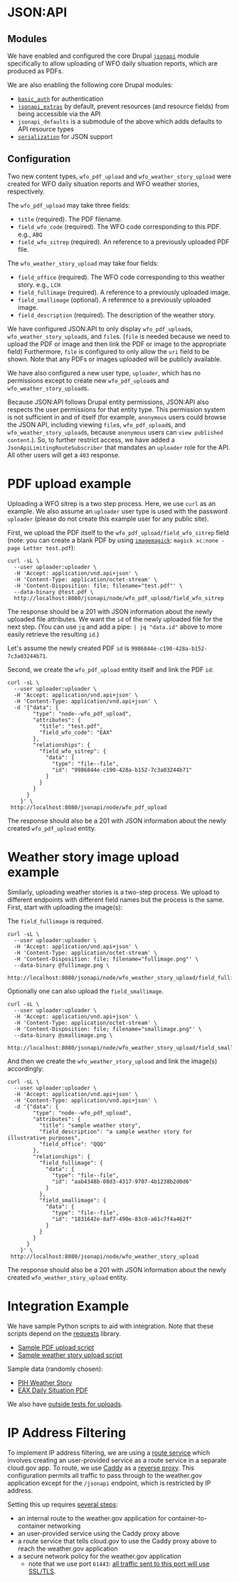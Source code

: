 # JSON:API

## Modules

We have enabled and configured the core Drupal [`jsonapi`](https://www.drupal.org/docs/core-modules-and-themes/core-modules/jsonapi-module/api-overview) module specifically to allow uploading of WFO daily situation reports, which are produced as PDFs.

We are also enabling the following core Drupal modules:

- [`basic_auth`](https://www.drupal.org/docs/8/core/modules/basic_auth/overview) for authentication
- [`jsonapi_extras`](https://www.drupal.org/project/jsonapi_extras) by default, prevent resources (and resource fields) from being accessible via the API
- `jsonapi_defaults` is a submodule of the above which adds defaults to API resource types
- [`serialization`](https://www.drupal.org/docs/8/core/modules/serialization/overview) for JSON support

## Configuration

Two new content types, `wfo_pdf_upload` and `wfo_weather_story_upload` were created for WFO daily situation reports and WFO weather stories, respectively. 

The `wfo_pdf_upload` may take three fields:

- `title` (required). The PDF filename.
- `field_wfo_code` (required). The WFO code corresponding to this PDF. e.g., `ABQ`
- `field_wfo_sitrep` (required). An reference to a previously uploaded PDF file.

The `wfo_weather_story_upload` may take four fields:

- `field_office` (required). The WFO code corresponding to this weather story. e.g., `LCH`
- `field_fullimage` (required). A reference to a previously uploaded image.
- `field_smallimage` (optional). A reference to a previously uploaded image.
- `field_description` (required). The description of the weather story.

We have configured JSON:API to only display `wfo_pdf_upload`s, `wfo_weather_story_upload`s, and `file`s. (`file` is needed because we need to upload the PDF or image and then link the PDF or image to the appropriate field) Furthermore, `file` is configured to only allow the `uri` field to be shown. Note that any PDFs or images uploaded will be publicly available.

We have also configured a new user type, `uploader`, which has no permissions except to create new `wfo_pdf_upload`s and `wfo_weather_story_upload`s.

Because JSON:API follows Drupal entity permissions, JSON:API also respects the user permissions for that entity type. This permission system is not sufficient in and of itself (for example, `anonymous` users could browse the JSON API, including viewing `file`s, `wfo_pdf_upload`s, and `wfo_weather_story_upload`s, because `anonymous` users can `view published content`.). So, to further restrict access, we have added a `JsonApiLimitingRouteSubscriber` that mandates an `uploader` role for the API. All other users will get a `403` response.

# PDF upload example

Uploading a WFO sitrep is a two step process. Here, we use `curl` as an example. We also assume an `uploader` user type is used with the password `uploader` (please do not create this example user for any public site).

First, we upload the PDF itself to the `wfo_pdf_upload/field_wfo_sitrep` field (note: you can create a blank PDF by using [`imagemagick`](https://imagemagick.org/index.php): `magick xc:none -page Letter test.pdf`):

    curl -sL \
      --user uploader:uploader \
      -H 'Accept: application/vnd.api+json' \
      -H 'Content-Type: application/octet-stream' \
      -H 'Content-Disposition: file; filename="test.pdf"' \
      --data-binary @test.pdf \
      http://localhost:8080/jsonapi/node/wfo_pdf_upload/field_wfo_sitrep

The response should be a 201 with JSON information about the newly uploaded file attributes. We want the `id` of the newly uploaded file for the next step. (You can use `jq` and add a pipe: `| jq "data.id"` above to more easily retrieve the resulting `id`.)

Let's assume the newly created PDF `id` is `9986844e-c190-428a-b152-7c3a03244b71`.

Second, we create the `wfo_pdf_upload` entity itself and link the PDF `id`:

    curl -sL \
      --user uploader:uploader \
      -H 'Accept: application/vnd.api+json' \
      -H 'Content-Type: application/vnd.api+json' \
      -d '{"data": {
            "type": "node--wfo_pdf_upload",
            "attributes": {
              "title": "test.pdf",
              "field_wfo_code": "EAX"
            },
            "relationships": {
              "field_wfo_sitrep": {
                "data": {
                  "type": "file--file",
                  "id": "9986844e-c190-428a-b152-7c3a03244b71"
                }
              }
            }
          }
        }' \
     http://localhost:8080/jsonapi/node/wfo_pdf_upload

The response should also be a 201 with JSON information about the newly created `wfo_pdf_upload` entity.

# Weather story image upload example

Similarly, uploading weather stories is a two-step process. We upload to different endpoints with different field names but the process is the same. First, start with uploading the image(s):

The `field_fullimage` is required.

    curl -sL \
      --user uploader:uploader \
      -H 'Accept: application/vnd.api+json' \
      -H 'Content-Type: application/octet-stream' \
      -H 'Content-Disposition: file; filename="fullimage.png"' \
      --data-binary @fullimage.png \
      http://localhost:8080/jsonapi/node/wfo_weather_story_upload/field_fullimage

Optionally one can also upload the `field_smallimage`.

    curl -sL \
      --user uploader:uploader \
      -H 'Accept: application/vnd.api+json' \
      -H 'Content-Type: application/octet-stream' \
      -H 'Content-Disposition: file; filename="smallimage.png"' \
      --data-binary @smallimage.png \
      http://localhost:8080/jsonapi/node/wfo_weather_story_upload/field_smallimage

And then we create the `wfo_weather_story_upload` and link the image(s) accordingly:

    curl -sL \
      --user uploader:uploader \
      -H 'Accept: application/vnd.api+json' \
      -H 'Content-Type: application/vnd.api+json' \
      -d '{"data": {
            "type": "node--wfo_pdf_upload",
            "attributes": {
              "title": "sample weather story",
              "field_description": "a sample weather story for illustrative purposes",
              "field_office": "QQQ"
            },
            "relationships": {
              "field_fullimage": {
                "data": {
                  "type": "file--file",
                  "id": "aab4348b-08d3-4317-9707-4b1238b2d0d6"
                }
              },
              "field_smallimage": {
                "data": {
                  "type": "file--file",
                  "id": "1831642e-8af7-490e-83c0-a61c7f4a462f"
                }
              }
            }
          }
        }' \
     http://localhost:8080/jsonapi/node/wfo_weather_story_upload

The response should also be a 201 with JSON information about the newly created `wfo_weather_story_upload` entity.

# Integration Example

We have sample Python scripts to aid with integration. Note that these scripts depend on the [requests](https://pypi.org/project/requests/) library.

- [Sample PDF upload script](./json-api-upload-pdf-example.py)
- [Sample weather story upload script](./json-api-upload-weather-story-example.py)

Sample data (randomly chosen):

- [PIH Weather Story](https://www.weather.gov/source/pih/WxStory/WeatherStory.xml)
- [EAX Daily Situation PDF](https://www.weather.gov/media/eax/DssPacket.pdf)

We also have [outside tests for uploads](../../tests/playwright/outside/api.spec.js).

# IP Address Filtering

To implement IP address filtering, we are using a [route service](https://docs.cloudfoundry.org/services/route-services.html) which involves creating an user-provided service as a route service in a separate cloud.gov app. To route, we use [Caddy](https://caddyserver.com/) as a [reverse proxy](../../proxy/Caddyfile). This configuration permits all traffic to pass through to the weather.gov application except for the `/jsonapi` endpoint, which is restricted by IP address.

Setting this up requires [several steps](../../scripts/create-cloudgov-env.sh#L101-L115):

- an internal route to the weather.gov application for container-to-container networking
- an user-provided service using the Caddy proxy above
- a route service that tells cloud.gov to use the Caddy proxy above to reach the weather.gov application
- a secure network policy for the weather.gov application
  - note that we use port `61443`: [all traffic sent to this port will use SSL/TLS](https://docs.cloudfoundry.org/concepts/understand-cf-networking.html#securing-traffic).

